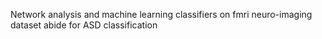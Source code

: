 Network analysis and machine learning classifiers on fmri neuro-imaging dataset abide for ASD classification
